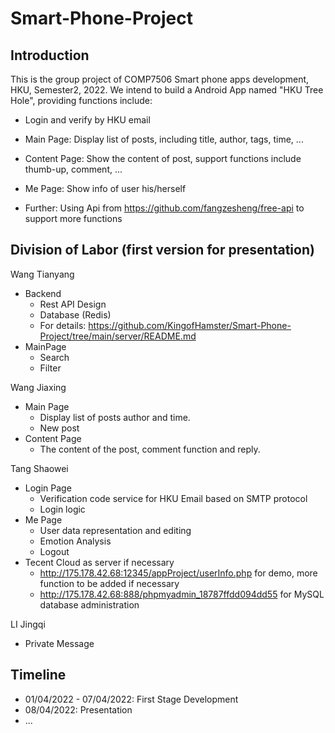 # Smart-Phone-Project

## Introduction
This is the group project of COMP7506 Smart phone apps development, HKU, Semester2, 2022.
We intend to build a Android App named "HKU Tree Hole", providing functions include:
- Login and verify by HKU email
- Main Page: Display list of posts, including title, author, tags, time, ...
- Content Page: Show the content of post, support functions include thumb-up, comment, ...
- Me Page: Show info of user his/herself

- Further: Using Api from https://github.com/fangzesheng/free-api to support more functions

## Division of Labor (first version for presentation)
Wang Tianyang
- Backend
  - Rest API Design
  - Database (Redis)
  - For details: https://github.com/KingofHamster/Smart-Phone-Project/tree/main/server/README.md
- MainPage
  - Search
  - Filter

Wang Jiaxing
- Main Page
  - Display list of posts author and time.
  - New post
- Content Page
  - The content of the post, comment function and reply. 


Tang Shaowei

- Login Page
  - Verification code service for HKU Email based on SMTP protocol
  - Login logic
- Me Page
  - User data representation and editing
  - Emotion Analysis
  - Logout
- Tecent Cloud as server if necessary
  - http://175.178.42.68:12345/appProject/userInfo.php for demo, more function to be added if necessary
  - http://175.178.42.68:888/phpmyadmin_18787ffdd094dd55 for MySQL database administration


LI Jingqi

- Private Message


## Timeline
- 01/04/2022 - 07/04/2022: First Stage Development
- 08/04/2022: Presentation
- ...
